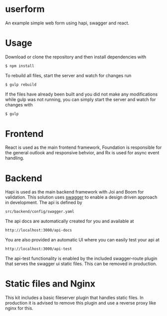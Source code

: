 # userform
An example simple web form using hapi, swagger and react.

# Usage
Download or clone the repository and then install dependencies with
```sh
$ npm install
```

To rebuild all files, start the server and watch for changes run
```sh
$ gulp rebuild
```

If the files have already been built and you did not make any modifications while gulp was not running, you can simply start the server and watch for changes with
```sh
$ gulp
```

# Frontend
React is used as the main frontend framework, Foundation is responsible for the general outlook and responsive behvior, and Rx is used for async event handling.

# Backend
Hapi is used as the main backend framework with Joi and Boom for validation. This solution uses [swagger](http://swagger.io/) to enable a design driven approach in development. The api is defined by 
```sh
src/backend/config/swagger.yaml
```
The api docs are automatically created for you and available at
```sh
http://localhost:3000/api-docs
```
You are also provided an automatic UI where you can easily test your api at
```sh
http://localhost:3000/api-test
```
The api-test functionality is enabled by the included swagger-route plugin that serves the swagger ui static files. This can be removed in production.

# Static files and Nginx
This kit includes a basic fileserver plugin that handles static files. In production it is advised to remove this plugin and use a reverse proxy like nginx for this.
